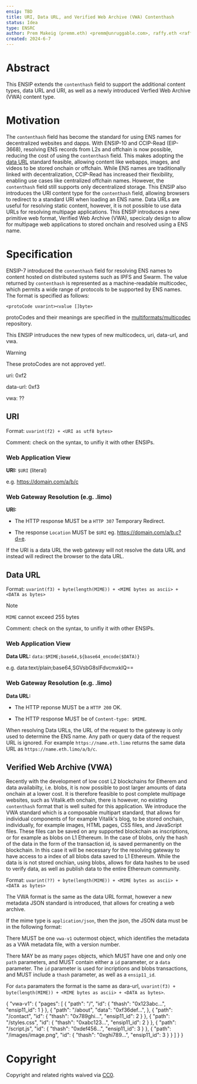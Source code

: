 ```yaml
---
ensip: TBD
title: URI, Data URL, and Verified Web Archive (VWA) Contenthash
status: Idea
type: ENSRC
author: Prem Makeig (premm.eth) <premm@unruggable.com>, raffy.eth <raffy@unruggable.com>
created: 2024-6-7
---
```


# Abstract 

This ENSIP extends the `contenthash` field to support the additional content types, data URL and URI, as well as a newly introduced Verfied Web Archive (VWA) content type. 

# Motivation

The `contenthash` field has become the standard for using ENS names for decentralized websites and dapps. With ENSIP-10 and CCIP-Read (EIP-3668), resolving ENS records from L2s and offchain is now possible, reducing the cost of using the `contenthash` field. This makes adopting the [data URL](https://datatracker.ietf.org/doc/html/rfc2397) standard feasible, allowing content like webapps, images, and videos to be stored onchain or offchain. While ENS names are traditionally linked with decentralization, CCIP-Read has increased their flexibility, enabling use cases like centralized offchain names. However, the `contenthash` field still supports only decentralized storage. This ENSIP also introduces the URI content type for the `contenthash` field, allowing browsers to redirect to a standard URI when loading an ENS name. Data URLs are useful for resolving static content, however, it is not possible to use data URLs for resolving multipage applications. This ENSIP introduces a new primitive web format, Verified Web Archive (VWA), specicaly design to allow for multipage web applications to stored onchain and resolved using a ENS name.  

# Specification

ENSIP-7 introduced the `contenthash` field for resolving ENS names to content hosted on distributed systems such as IPFS and Swarm. The value returned by `contenthash` is represented as a machine-readable multicodec, which permits a wide range of protocols to be supported by ENS names. The format is specified as follows:

```
<protoCode uvarint><value []byte>
```

protoCodes and their meanings are specified in the [multiformats/multicodec](https://github.com/multiformats/multicodec) repository.

This ENSIP intruduces the new types of new multicodecs, uri, data-url, and vwa.  

>[!WARNING] 
>These protoCodes are not approved yet!.

uri: 0xf2

data-url: 0xf3

vwa: ??

## URI 

Format: `uvarint(f2) + <URI as utf8 bytes>`

Comment: check on the syntax, to unifiy it with other ENSIPs. 

### Web Application View 

**URI:** `$URI` (literal)

e.g. https://domain.com/a/b/c

### Web Gateway Resolution (e.g. .limo)

**URI:** 

* The HTTP response MUST be a `HTTP 307` Temporary Redirect.
	
* The response `Location` MUST be `$URI` eg. https://domain.com/a/b.c?d=e.

If the URI is a data URL the web gateway will not resolve the data URL and instead will redirect the browser to the data URL. 

## Data URL 

Format: `uvarint(f3) + byte(length(MIME)) + <MIME bytes as ascii> + <DATA as bytes>`

>[!Note] 
>`MIME` cannot exceed 255 bytes

Comment: check on the syntax, to unifiy it with other ENSIPs. 

### Web Application View 

**Data URL:** `data:$MIME;base64,${base64_encode($DATA)}`

e.g. data:text/plain;base64,SGVsbG8sIFdvcmxkIQ==	

### Web Gateway Resolution (e.g. .limo)

**Data URL:**

* The HTTP reponse MUST be a `HTTP 200` OK.

* The HTTP response MUST be of `Content-type: $MIME`.

When resolving Data URLs, the URL of the request to the gateway is only used to determine the ENS name. Any path or query data of the request URL is ignored. For example `https://name.eth.limo` returns the same data URL as `https://name.eth.limo/a/b/c`.


## Verified Web Archive (VWA)


Recently with the development of low cost L2 blockchains for Etherem and data availabilty, i.e. blobs, it is now possible to post larger amounts of data onchain at a lower cost. It is therefore feasible to post complete multipage websites, such as Vitalik.eth onchain, there is however, no existing `contenthash` format that is well suited for this application. We introduce the VWA standard which is a composable multipart standard, that allows for individual components of for example Vitalik's blog, to be stored onchain, individually, for example images, HTML pages, CSS files, and JavaScript files. These files can be saved on any supported blockchain as inscriptions, or for example as blobs on L1 Ethereum. In the case of blobs, only the hash of the data in the form of the transaction id, is saved permanently on the blockchain. In this case it will be necessary for the resolving gateway to have access to a index of all blobs data saved to L1 Ethereum. While the data is is not stored onchian, using blobs, allows for data hashes to be used to verify data, as well as publish data to the entire Ethereum community. 

Format: `uvarint(??) + byte(length(MIME)) + <MIME bytes as ascii> + <DATA as bytes>`

The VWA format is the same as the data URL format, however a new metadata JSON standard is introduced, that allows for creating a web archive. 

If the mime type is `application/json`, then the json, the JSON data must be in the following format:

There MUST be one `vwa-v1` outermost object, which identifies the metadata as a VWA metadata file, with a version number. 

There MAY be as many `pages` objects, which MUST have one and only one `path` parameters, and MUST contain either a `id` parameter, or a `data` parameter. The `id` parameter is used for incriptions and blobs transactions, and MUST include a `thash` parameter, as well as a `ensip11_id`.

For `data` paramaters the format is the same as dara-url, `uvarint(f3) + byte(length(MIME)) + <MIME bytes as ascii> + <DATA as bytes>`.


{
  "vwa-v1": {
    "pages": [
      {
        "path": "/",
        "id": {
          "thash": "0x123abc...",
          "ensip11_id": 1
        }
      },
      {
        "path": "/about",
        "data": "0xf36def...",
      },
      {
        "path": "/contact",
        "id": {
          "thash": "0x789ghi...",
          "ensip11_id": 2
        }
      },
      {
        "path": "/styles.css",
        "id": {
          "thash": "0xabc123...",
          "ensip11_id": 2
        }
      },
      {
        "path": "/script.js",
        "id": {
          "thash": "0xdef456...",
          "ensip11_id": 3
        }
      },
      {
        "path": "/images/image.png",
        "id": {
          "thash": "0xghi789...",
          "ensip11_id": 3
        }
      }
    ]
  }
}

# Copyright
Copyright and related rights waived via [CC0](../LICENSE.md).


